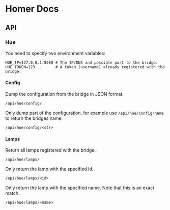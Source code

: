 # Homer Docs

## API

### Hue

You need to specify two environment variables:

    HUE_IP=127.0.0.1:8080 # The IP/DNS and possible port to the bridge.
    HUE_TOKEN=123...      # A token (username) already registered with the bridge.

#### Config

Dump the configuration from the bridge in JSON format.

    /api/hue/config/

Only dump part of the configuration, for example use `/api/hue/config/name` to return the bridges name.

    /api/hue/config/<str>

#### Lamps

Return all lamps registered with the bridge.

    /api/hue/lamps/

Only return the lamp with the specified id.

    /api/hue/lamps/<id>

Only return the lamp with the specified name. Note that this is an exact match.

    /api/hue/lamps/<name>
